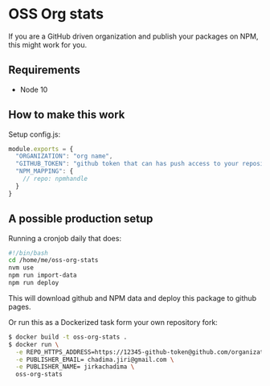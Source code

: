 # OSS Org stats

If you are a GitHub driven organization and publish your packages on NPM, this 
might work for you.

## Requirements

- Node 10

## How to make this work

Setup config.js:

```js
module.exports = {
  "ORGANIZATION": "org name",
  "GITHUB_TOKEN": "github token that can has push access to your repositories",
  "NPM_MAPPING": {
    // repo: npmhandle
  }
}
```

## A possible production setup
Running a cronjob daily that does:

```sh
#!/bin/bash
cd /home/me/oss-org-stats
nvm use
npm run import-data
npm run deploy
```

This will download github and NPM data and deploy this package to github pages.

Or run this as a Dockerized task form your own repository fork:

```sh
$ docker build -t oss-org-stats .
$ docker run \
  -e REPO_HTTPS_ADDRESS=https://12345-github-token@github.com/organization/oss-org-stats.git \
  -e PUBLISHER_EMAIL= chadima.jiri@gmail.com \
  -e PUBLISHER_NAME= jirkachadima \
  oss-org-stats
```